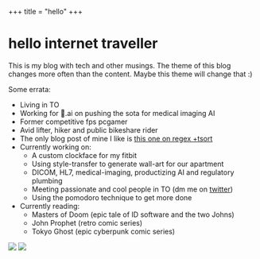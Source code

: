 +++
title = "hello"
+++

# hello internet traveller

This is my blog with tech and other musings. The theme of this blog changes
more often than the content. Maybe this theme will change that :)

Some errata:

- Living in TO
- Working for 🐇.ai on pushing the sota for medical imaging AI
- Former competitive fps pcgamer
- Avid lifter, hiker and public bikeshare rider
- The only blog post of mine I like is [this one on regex +tsort](http://danielcardoza.com/regex-pathfinding/)
- Currently working on:
  - A custom clockface for my fitbit
  - Using style-transfer to generate wall-art for our apartment
  - DICOM, HL7, medical-imaging, productizing AI and regulatory plumbing
  - Meeting passionate and cool people in TO (dm me on [twitter](https://x.com/_dcardoza))
  - Using the pomodoro technique to get more done
- Currently reading:
  - Masters of Doom (epic tale of ID software and the two Johns)
  - John Prophet (retro comic series)
  - Tokyo Ghost (epic cyberpunk comic series)


![](/images/me3.jpg)
![](/images/young_me_3.png)
